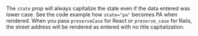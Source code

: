 The `state` prop will always capitalize the state even if the data entered was lower case. See the code example how `state="pa"` becomes PA when rendered. When you pass `preserveCase` for React or `preserve_case` for Rails, the street address will be rendered as entered with no title capitalization. 
